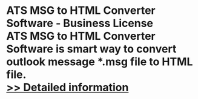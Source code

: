 # ATS MSG to HTML Converter Software - Business License<br />ATS MSG to HTML Converter Software is smart way to convert outlook message *.msg file to HTML file.<br />[>> Detailed information](https://secure.shareit.com/shareit/product.html?productid=300778886&affiliateid=200057808)